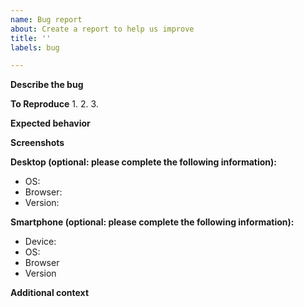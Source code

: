 ```yaml
---
name: Bug report
about: Create a report to help us improve
title: ''
labels: bug

---
```


**Describe the bug**



**To Reproduce**
1.
2.
3.

**Expected behavior**



**Screenshots**



**Desktop (optional: please complete the following information):**
 - OS:
 - Browser:
 - Version:

**Smartphone (optional: please complete the following information):**
 - Device:
 - OS:
 - Browser
 - Version

**Additional context**
